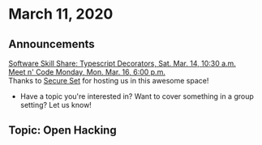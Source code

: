 # March 11, 2020

## Announcements

[Software Skill Share: Typescript Decorators, Sat. Mar. 14, 10:30 a.m.](https://www.meetup.com/Bootcampers-Collective/events/nrfjqrybcfbsb/)  
[Meet n' Code Monday, Mon. Mar. 16, 6:00 p.m.](https://www.meetup.com/Bootcampers-Collective/events/fwfwmrybcfbvb/)  
Thanks to [Secure Set](http://go.secureset.com) for hosting us in this awesome space!

- Have a topic you're interested in? Want to cover something in a group setting? Let us know!

## Topic: Open Hacking
